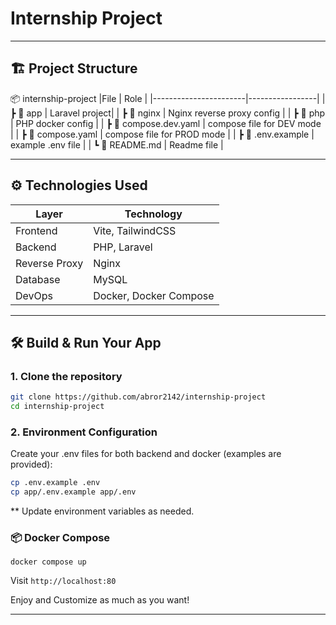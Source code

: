 # Internship Project

---

## 🏗️ Project Structure

📦 internship-project
 |File                   | Role            | 
 |-----------------------|-----------------|
 | ┣ 📂 app               | Laravel project|
 | ┣ 📂 nginx             | Nginx reverse proxy config |
 | ┣ 📂 php               | PHP docker config |
 | ┣ 📄 compose.dev.yaml  | compose file for DEV mode |
 | ┣ 📄 compose.yaml      | compose file for PROD mode |
 | ┣ 📄 .env.example      | example .env file |
 | ┗ 📄 README.md         | Readme file |

---

## ⚙️ Technologies Used

| Layer       | Technology |
|-------------|------------|
| Frontend    | Vite, TailwindCSS |
| Backend     | PHP, Laravel |
| Reverse Proxy | Nginx |
| Database    | MySQL |
| DevOps      | Docker, Docker Compose |

---

## 🛠️ Build & Run Your App

### 1. Clone the repository
```bash
git clone https://github.com/abror2142/internship-project
cd internship-project
```

### 2. Environment Configuration
Create your .env files for both backend and docker (examples are provided):

```bash
cp .env.example .env
cp app/.env.example app/.env
```

** Update environment variables as needed.

### 📦 Docker Compose

`docker compose up`


Visit `http://localhost:80`


Enjoy and Customize as much as you want!

---
